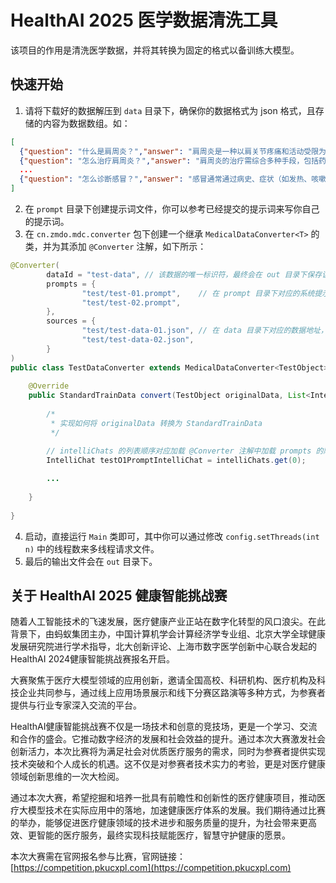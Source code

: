 # HealthAI 2025 医学数据清洗工具

该项目的作用是清洗医学数据，并将其转换为固定的格式以备训练大模型。

## 快速开始

1. 请将下载好的数据解压到 `data` 目录下，确保你的数据格式为 json 格式，且存储的内容为数据数组。如：

```json
[
  {"question": "什么是肩周炎？","answer": "肩周炎是一种以肩关节疼痛和活动受限为主要特征的慢性炎症性疾病，多因肩部软组织损伤、退变或长期劳损引起。"},
  {"question": "怎么治疗肩周炎？","answer": "肩周炎的治疗需综合多种手段，包括药物治疗（如非甾体抗炎药缓解疼痛和炎症）、物理治疗（如热敷、冷敷、电疗等）、功能锻炼（如爬墙法、钟摆运动等）、中医治疗（如针灸、推拿、中药外敷）以及局部封闭或手术治疗（针对严重病例），具体方案应根据病情和医生建议选择。"},
  ...
  {"question": "怎么诊断感冒？","answer": "感冒通常通过病史、症状（如发热、咳嗽、流涕、咽痛等）和体格检查进行初步诊断，必要时可结合实验室检查（如血常规、咽拭子检测）以排除其他疾病。"},
]
```
2. 在 `prompt` 目录下创建提示词文件，你可以参考已经提交的提示词来写你自己的提示词。
3. 在 `cn.zmdo.mdc.converter` 包下创建一个继承 `MedicalDataConverter<T>` 的类，并为其添加 `@Converter` 注解，如下所示：

```java
@Converter(
        dataId = "test-data", // 该数据的唯一标识符，最终会在 out 目录下保存该文件的 {dataId}.json 数据
        prompts = {
                "test/test-01.prompt",    // 在 prompt 目录下对应的系统提示词，该提示词会自动加载入 AI 对话器 IntelliChat 对象中。
                "test/test-02.prompt",      
        },
        sources = {
                "test/test-data-01.json", // 在 data 目录下对应的数据地址，指定地址的数据会转换为 TestObject 对象传入该类的 convert(TestObject,List<IntelliChat>) 方法中。
                "test/test-data-02.json",
        }
)
public class TestDataConverter extends MedicalDataConverter<TestObject> {
    
    @Override
    public StandardTrainData convert(TestObject originalData, List<IntelliChat> intelliChats) throws Exception {
        
        /*
         * 实现如何将 originalData 转换为 StandardTrainData 
         */

        // intelliChats 的列表顺序对应加载 @Converter 注解中加载 prompts 的顺序
        IntelliChat testO1PromptIntelliChat = intelliChats.get(0);
        
        ...
        
    }
    
}
```
4. 启动，直接运行 `Main` 类即可，其中你可以通过修改 `config.setThreads(int n)` 中的线程数来多线程请求文件。
5. 最后的输出文件会在 `out` 目录下。

## 关于 HealthAI 2025 健康智能挑战赛

随着人工智能技术的飞速发展，医疗健康产业正站在数字化转型的风口浪尖。在此背景下，由蚂蚁集团主办，中国计算机学会计算经济学专业组、北京大学全球健康发展研究院进行学术指导，北大创新评论、上海市数字医学创新中心联合发起的HealthAI 2024健康智能挑战赛报名开启。



大赛聚焦于医疗大模型领域的应用创新，邀请全国高校、科研机构、医疗机构及科技企业共同参与，通过线上应用场景展示和线下分赛区路演等多种方式，为参赛者提供与行业专家深入交流的平台。



HealthAI健康智能挑战赛不仅是一场技术和创意的竞技场，更是一个学习、交流和合作的盛会。它推动数字经济的发展和社会效益的提升。通过本次大赛激发社会创新活力，本次比赛将为满足社会对优质医疗服务的需求，同时为参赛者提供实现技术突破和个人成长的机遇。这不仅是对参赛者技术实力的考验，更是对医疗健康领域创新思维的一次大检阅。



通过本次大赛，希望挖掘和培养一批具有前瞻性和创新性的医疗健康项目，推动医疗大模型技术在实际应用中的落地，加速健康医疗体系的发展。我们期待通过比赛的举办，能够促进医疗健康领域的技术进步和服务质量的提升，为社会带来更高效、更智能的医疗服务，最终实现科技赋能医疗，智慧守护健康的愿景。



本次大赛需在官网报名参与比赛，官网链接：[https://competition.pkucxpl.com](https://competition.pkucxpl.com)
